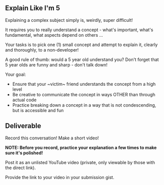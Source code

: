 ## Explain Like I'm 5

Explaining a complex subject simply is, weirdly, super difficult!

It requires you to really understand a concept - what's important, what's fundamental, what aspects depend on others ...

Your tasks is to pick one (1) small concept and attempt to explain it, clearly and thoroughly, to a non-developer!

A good rule of thumb: would a 5 year old understand you? Don't forget that 5 year olds are funny and sharp - don't talk down!

Your goal:

- Ensure that your ~victim~ friend understands the concept from a high level
- Be creative to communicate the concept in ways OTHER than through actual code
- Practice breaking down a concept in a way that is not condescending, but is accessible and fun

## Deliverable

Record this conversation! Make a short video!

**NOTE: Before you record, practice your explanation a few times to make sure it's polished!**

Post it as an unlisted YouTube video (private, only viewable by those with the direct link).

Provide the link to your video in your submission gist.
